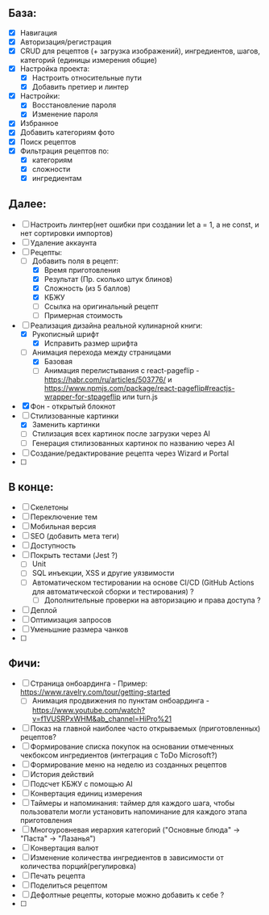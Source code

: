 ## База:

- [x] Навигация
- [x] Авторизация/регистрация
- [x] CRUD для рецептов (+ загрузка изображений), ингредиентов, шагов, категорий (единицы измерения общие)
- [x] Настройка проекта:
  - [x] Настроить относительные пути
  - [x] Добавить претиер и линтер
- [x] Настройки:
  - [x] Восстановление пароля
  - [x] Изменение пароля
- [x] Избранное
- [x] Добавить категориям фото
- [x] Поиск рецептов
- [x] Фильтрация рецептов по:
  - [x] категориям
  - [x] сложности
  - [x] ингредиентам

## Далее:

- [ ] Настроить линтер(нет ошибки при создании let a = 1, а не const, и нет сортировки импортов)
- [ ] Удаление аккаунта
- [ ] Рецепты:
  - [ ] Добавить поля в рецепт:
    - [x] Время приготовления
    - [x] Результат (Пр. сколько штук блинов)
    - [x] Сложность (из 5 баллов)
    - [x] КБЖУ
    - [ ] Ссылка на оригинальный рецепт
    - [ ] Примерная стоимость
- [ ] Реализация дизайна реальной кулинарной книги:
  - [x] Рукописный шрифт
    - [x] Исправить размер шрифта
  - [ ] Анимация перехода между страницами
    - [x] Базовая
    - [ ] Анимация перелистывания c react-pageflip - https://habr.com/ru/articles/503776/ и https://www.npmjs.com/package/react-pageflip#reactjs-wrapper-for-stpageflip или turn.js
- [x] Фон - открытый блокнот
- [ ] Стилизованные картинки
  - [x] Заменить картинки
  - [ ] Стилизация всех картинок после загрузки через AI
  - [ ] Генерация стилизованных картинок по названию через AI
- [ ] Создание/редактирование рецепта через Wizard и Portal
- [ ]

## В конце:

- [ ] Скелетоны
- [ ] Переключение тем
- [ ] Мобильная версия
- [ ] SEO (добавить мета теги)
- [ ] Доступность
- [ ] Покрыть тестами (Jest ?)
  - [ ] Unit
  - [ ] SQL инъекции, XSS и другие уязвимости
  - [ ] Автоматическом тестировании на основе CI/CD (GitHub Actions для автоматической сборки и тестирования) ?
    - [ ] Дополнительные проверки на авторизацию и права доступа ?
- [ ] Деплой
- [ ] Оптимизация запросов
- [ ] Уменьшние размера чанков
- [ ]

## Фичи:

- [ ] Страница онбоардинга - Пример: https://www.ravelry.com/tour/getting-started
  - [ ] Анимация продвижения по пунктам онбоардинга - https://www.youtube.com/watch?v=f1VUSRPxWHM&ab_channel=HiPro%21
- [ ] Показ на главной наиболее часто открываемых (приготовленных) рецептов?
- [ ] Формирование списка покупок на основании отмеченных чекбоксом ингредиентов (интеграция с ToDo Microsoft?)
- [ ] Формирование меню на неделю из созданных рецептов
- [ ] История действий
- [ ] Подсчет КБЖУ с помощью AI
- [ ] Конвертация единиц измерения
- [ ] Таймеры и напоминания: таймер для каждого шага, чтобы пользователи могли установить напоминание для каждого этапа приготовления
- [ ] Многоуровневая иерархия категорий ("Основные блюда" → "Паста" → "Лазанья")
- [ ] Конвертация валют
- [ ] Изменение количества ингредиентов в зависимости от количества порций(регулировка)
- [ ] Печать рецепта
- [ ] Поделиться рецептом
- [ ] Дефолтные рецепты, которые можно добавить к себе ?
- [ ]
